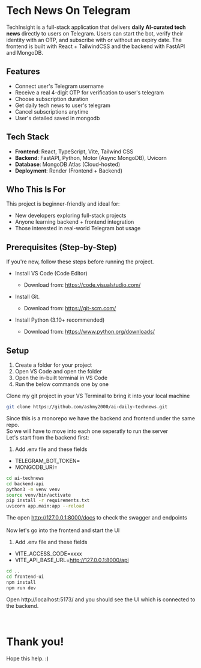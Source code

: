 # Tech News On Telegram

TechInsight is a full-stack application that delivers **daily AI-curated tech news** directly to users on Telegram. Users can start the bot, verify their identity with an OTP, and subscribe with or without an expiry date. The frontend is built with React + TailwindCSS and the backend with FastAPI and MongoDB.


## Features
- Connect user's Telegram username
- Receive a real 4-digit OTP for verification to user's telegram
- Choose subscription duration
- Get daily tech news to user's telegram
- Cancel subscriptions anytime
- User's detailed saved in mongodb

##  Tech Stack

- **Frontend**: React, TypeScript, Vite, Tailwind CSS
- **Backend**: FastAPI, Python, Motor (Async MongoDB), Uvicorn
- **Database**: MongoDB Atlas (Cloud-hosted)
- **Deployment**: Render (Frontend + Backend)


## Who This Is For

This project is beginner-friendly and ideal for:
- New developers exploring full-stack projects
- Anyone learning backend + frontend integration
- Those interested in real-world Telegram bot usage

## Prerequisites (Step-by-Step)

If you're new, follow these steps before running the project.

- Install VS Code (Code Editor)
  - Download from: https://code.visualstudio.com/

- Install Git.  
  - Download from: https://git-scm.com/

- Install Python (3.10+ recommended)
  - Download from: https://www.python.org/downloads/



## Setup

1. Create a folder for your project
2. Open VS Code and open the folder
3. Open the in-built terminal in VS Code
4. Run the below commands one by one
   
Clone my git project in your VS Terminal to bring it into your local machine
```bash
git clone https://github.com/ashmy2000/ai-daily-technews.git
```
Since this is a monorepo we have the backend and frontend under the same repo. 
<br>So we will have to move into each one seperatly to run the server
<br>Let's start from the backend first:
1. Add .env file and these fields
- TELEGRAM_BOT_TOKEN=
- MONGODB_URI=
```bash
cd ai-technews
cd backend-api
python3 -m venv venv
source venv/bin/activate
pip install -r requirements.txt
uvicorn app.main:app --reload
```
The open http://127.0.0.1:8000/docs to check the swagger and endpoints
<br><br>Now let's go into the frontend and start the UI 
1. Add .env file and these fields
- VITE_ACCESS_CODE=xxxx
- VITE_API_BASE_URL=http://127.0.0.1:8000/api
```bash
cd ..
cd frontend-ui
npm install
npm run dev
```
Open http://localhost:5173/ and you should see the UI which is connected to the backend. 

<br>

# Thank you!
Hope this help. :) 